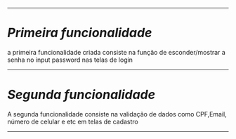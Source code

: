 ___
# _**Primeira funcionalidade**_  
a primeira funcionalidade criada consiste na função de esconder/mostrar a senha no input password nas telas de login
___
# _**Segunda funcionalidade**_
A segunda funcionalidade consiste na validação de dados como CPF,Email, número de celular e etc em telas de cadastro
___